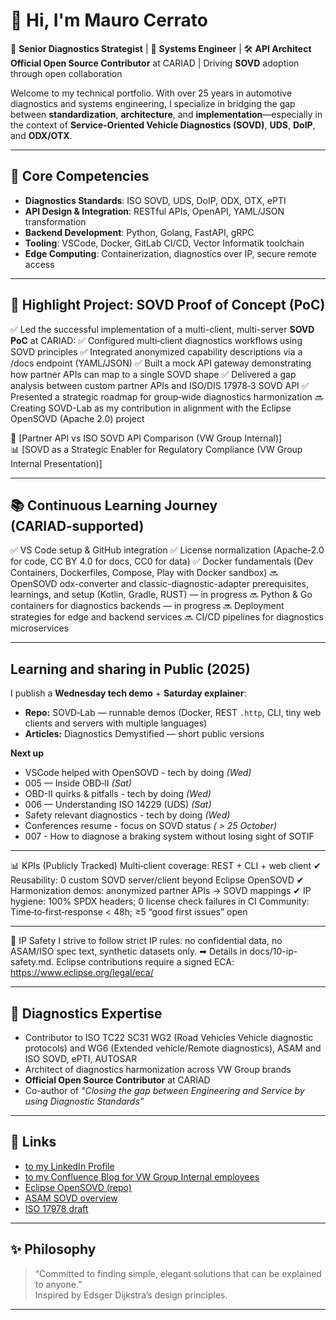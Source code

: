 # 👋 Hi, I'm Mauro Cerrato

🚗 **Senior Diagnostics Strategist** | 🧠 **Systems Engineer** | 🛠️ **API Architect**  
**Official Open Source Contributor** at CARIAD | Driving **SOVD** adoption through open collaboration

Welcome to my technical portfolio. With over 25 years in automotive diagnostics and systems engineering, I specialize in bridging the gap between **standardization**, **architecture**, and **implementation**—especially in the context of **Service-Oriented Vehicle Diagnostics (SOVD)**, **UDS**, **DoIP**, and **ODX/OTX**.

---

## 🔧 Core Competencies

- **Diagnostics Standards**: ISO SOVD, UDS, DoIP, ODX, OTX, ePTI
- **API Design & Integration**: RESTful APIs, OpenAPI, YAML/JSON transformation
- **Backend Development**: Python, Golang, FastAPI, gRPC
- **Tooling**: VSCode, Docker, GitLab CI/CD, Vector Informatik toolchain
- **Edge Computing**: Containerization, diagnostics over IP, secure remote access

---

## 🚀 Highlight Project: SOVD Proof of Concept (PoC)

✅ Led the successful implementation of a multi-client, multi-server **SOVD PoC** at CARIAD:
✅ Configured multi‑client diagnostics workflows using SOVD principles
✅ Integrated anonymized capability descriptions via a /docs endpoint (YAML/JSON)
✅ Built a mock API gateway demonstrating how partner APIs can map to a single SOVD shape
✅ Delivered a gap analysis between custom partner APIs and ISO/DIS 17978‑3 SOVD API
✅ Presented a strategic roadmap for group‑wide diagnostics harmonization
🔜 Creating SOVD-Lab as my contribution in alignment with the Eclipse OpenSOVD (Apache 2.0) project

📄 [Partner API vs ISO SOVD API Comparison (VW Group Internal)]  
📊 [SOVD as a Strategic Enabler for Regulatory Compliance (VW Group Internal Presentation)]

---

## 📚 Continuous Learning Journey (CARIAD‑supported)
✅ VS Code setup & GitHub integration
✅ License normalization (Apache‑2.0 for code, CC BY 4.0 for docs, CC0 for data)
✅ Docker fundamentals (Dev Containers, Dockerfiles, Compose, Play with Docker sandbox)
🔜 OpenSOVD odx-converter and classic-diagnostic-adapter prerequisites, learnings, and setup (Kotlin, Gradle, RUST) — in progress
🔜 Python & Go containers for diagnostics backends — in progress
🔜 Deployment strategies for edge and backend services
🔜 CI/CD pipelines for diagnostics microservices

---

## Learning and sharing in Public (2025)

I publish a **Wednesday tech demo** + **Saturday explainer**:
- **Repo:** SOVD‑Lab — runnable demos (Docker, REST `.http`, CLI, tiny web clients and servers with multiple languages)
- **Articles:** Diagnostics Demystified — short public versions

**Next up**
- VSCode helped with OpenSOVD - tech by doing *(Wed)*
- 005 — Inside OBD‑II *(Sat)*
- OBD-II quirks & pitfalls - tech by doing *(Wed)*  
- 006 — Understanding ISO 14229 (UDS) *(Sat)*
- Safety relevant diagnostics - tech by doing *(Wed)*
- Conferences resume - focus on SOVD status *( > 25 October)*
- 007 - How to diagnose a braking system without losing sight of SOTIF 
---

📊 KPIs (Publicly Tracked)
Multi‑client coverage: REST + CLI + web client ✔
Reusability: 0 custom SOVD server/client beyond Eclipse OpenSOVD ✔
Harmonization demos: anonymized partner APIs → SOVD mappings ✔
IP hygiene: 100% SPDX headers; 0 license check failures in CI
Community: Time‑to‑first‑response < 48h; ≥5 “good first issues” open

---

🔐 IP Safety
I strive to follow strict IP rules: no confidential data, no ASAM/ISO spec text, synthetic datasets only.
➡ Details in docs/10-ip-safety.md.
Eclipse contributions require a signed ECA: https://www.eclipse.org/legal/eca/

---

## 🧠 Diagnostics Expertise

- Contributor to ISO TC22 SC31 WG2 (Road Vehicles Vehicle diagnostic protocols) and WG6 (Extended vehicle/Remote diagnostics), ASAM and ISO SOVD, ePTI, AUTOSAR
- Architect of diagnostics harmonization across VW Group brands
- **Official Open Source Contributor** at CARIAD
- Co-author of *"Closing the gap between Engineering and Service by using Diagnostic Standards"*

---

## 📎 Links
- [to my LinkedIn Profile](https://www.linkedin.com/in/mauro-cerrato-583b82b/)
- [to my Confluence Blog for VW Group Internal employees](https://devstack.vwgroup.com/confluence/pages/viewrecentblogposts.action?key=~w4x2g1a)
- [Eclipse OpenSOVD (repo)](https://github.com/eclipse-opensovd/opensovd)
- [ASAM SOVD overview](http://www.asam.net/standards/detail/sovd/)
- [ISO 17978 draft](https://www.iso.org/standard/85133.html)

---

## ✨ Philosophy

> “Committed to finding simple, elegant solutions that can be explained to anyone.”  
Inspired by Edsger Dijkstra’s design principles.

---
